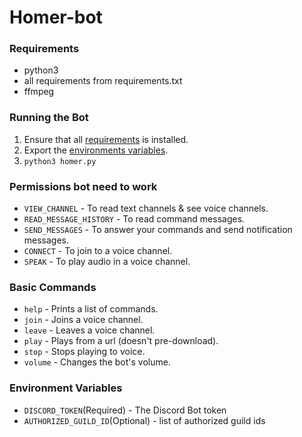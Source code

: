 # Homer-bot


<a name="requirements"></a>
### Requirements
*  python3
*  all requirements from requirements.txt
*  ffmpeg


### Running the Bot
1. Ensure that all [requirements](#requirements) is installed.
2. Export  the [environments variables](#env).
3. `python3 homer.py`


### Permissions bot need to work 
* `VIEW_CHANNEL` - To read text channels & see voice channels.
* `READ_MESSAGE_HISTORY` - To read command messages.
* `SEND_MESSAGES` - To answer your commands and send notification messages.
* `CONNECT` - To join to a voice channel.
* `SPEAK` - To play audio in a voice channel.


### Basic Commands
* `help` - Prints a list of commands.
* `join` - Joins a voice channel.
* `leave` - Leaves a voice channel.
* `play` - Plays from a url (doesn't pre-download).
* `stop` - Stops playing to voice.
* `volume` - Changes the bot's volume.
 
 
<a name="env"></a>
### Environment Variables
* `DISCORD_TOKEN`(Required) - The Discord Bot token
* `AUTHORIZED_GUILD_ID`(Optional) - list of authorized guild ids 